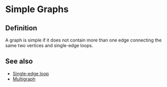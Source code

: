 # Simple Graphs

## Definition

A graph is simple if it does not contain more than one edge connecting the same two vertices and single-edge loops.

## See also

- [Single-edge loop](single-edge-loops.md#definition)
- [Multigraph](multigraphs.md#definition)